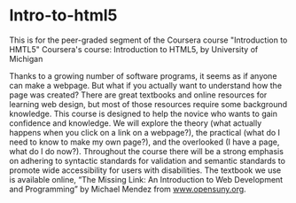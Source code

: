# Intro-to-html5
This is for the peer-graded segment of the Coursera course "Introduction to HMTL5"
Coursera's course: Introduction to HTML5, by University of Michigan

Thanks to a growing number of software programs, it seems as if anyone can make a webpage. But what if you actually want to understand how the page was created? There are great textbooks and online resources for learning web design, but most of those resources require some background knowledge. This course is designed to help the novice who wants to gain confidence and knowledge. We will explore the theory (what actually happens when you click on a link on a webpage?), the practical (what do I need to know to make my own page?), and the overlooked (I have a page, what do I do now?). Throughout the course there will be a strong emphasis on adhering to syntactic standards for validation and semantic standards to promote wide accessibility for users with disabilities. The textbook we use is available online, “The Missing Link: An Introduction to Web Development and Programming” by Michael Mendez from www.opensuny.org.
